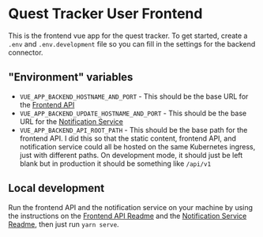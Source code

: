 # Quest Tracker User Frontend

This is the frontend vue app for the quest tracker. To get started, create a `.env` and `.env.development` file
so you can fill in the settings for the backend connector.

## "Environment" variables

* `VUE_APP_BACKEND_HOSTNAME_AND_PORT` - This should be the base URL for the [Frontend API](https://github.com/emanguy/QuestTracker-FrontendApi)
* `VUE_APP_BACKEND_UPDATE_HOSTNAME_AND_PORT` - This should be the base URL for the [Notification Service](https://github.com/emanguy/QuestTracker-NotificationService)
* `VUE_APP_BACKEND_API_ROOT_PATH` - This should be the base path for the frontend API. I did this so that the static content,
frontend API, and notification service could all be hosted on the same Kubernetes ingress, just with different paths. On development
mode, it should just be left blank but in production it should be something like `/api/v1`

## Local development

Run the frontend API and the notification service on your machine by using the instructions on the [Frontend API Readme](https://github.com/emanguy/QuestTracker-FrontendApi/blob/master/README.md)
and the [Notification Service Readme](https://github.com/emanguy/QuestTracker-NotificationService/blob/master/README.md),
then just run `yarn serve`.

